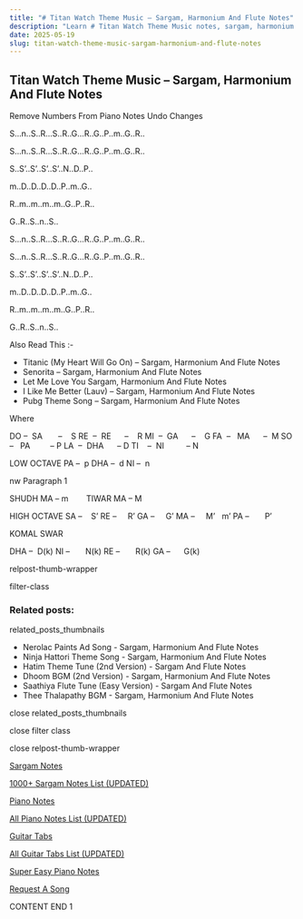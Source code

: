 ```yaml
---
title: "# Titan Watch Theme Music – Sargam, Harmonium And Flute Notes"
description: "Learn # Titan Watch Theme Music notes, sargam, harmonium notations and flute notes. Easy step-by-step tutorial for beginners."
date: 2025-05-19
slug: titan-watch-theme-music-sargam-harmonium-and-flute-notes
---
```


## Titan Watch Theme Music – Sargam, Harmonium And Flute Notes

Remove Numbers From Piano Notes
Undo Changes

S…n..S..R…S..R..G…R..G..P..m..G..R..

S…n..S..R…S..R..G…R..G..P..m..G..R..

S..S’..S’..S’..S’..N..D..P..

m..D..D..D..D..P..m..G..

R..m..m..m..m..G..P..R..

G..R..S..n..S..



S…n..S..R…S..R..G…R..G..P..m..G..R..

S…n..S..R…S..R..G…R..G..P..m..G..R..

S..S’..S’..S’..S’..N..D..P..

m..D..D..D..D..P..m..G..

R..m..m..m..m..G..P..R..

G..R..S..n..S..



Also Read This :-

* Titanic (My Heart Will Go On) – Sargam, Harmonium And Flute Notes
* Senorita – Sargam, Harmonium And Flute Notes
* Let Me Love You Sargam, Harmonium And Flute Notes
* I Like Me Better (Lauv) – Sargam, Harmonium And Flute Notes
* Pubg Theme Song – Sargam, Harmonium And Flute Notes

Where

DO –  SA       –    S
RE  –  RE      –    R
MI  –  GA      –    G
FA  –   MA      –  M
SO  –   PA         – P
LA  –  DHA      – D
TI    –  NI          – N

LOW OCTAVE
PA –  p
DHA –  d
NI –  n

nw Paragraph 1

SHUDH MA – m        TIWAR MA – M

HIGH OCTAVE
SA –    S’
RE –     R’
GA –     G’
MA –     M’   m’
PA –       P’

KOMAL SWAR

DHA –  D(k)
NI –       N(k)
RE –       R(k)
GA –      G(k)

relpost-thumb-wrapper

filter-class

### Related posts:

related_posts_thumbnails

* Nerolac Paints Ad Song - Sargam, Harmonium And Flute Notes
* Ninja Hattori Theme Song - Sargam, Harmonium And Flute Notes
* Hatim Theme Tune (2nd Version) - Sargam And Flute Notes
* Dhoom BGM (2nd Version) - Sargam, Harmonium And Flute Notes
* Saathiya Flute Tune (Easy Version) - Sargam And Flute Notes
* Thee Thalapathy BGM - Sargam, Harmonium And Flute Notes

close related_posts_thumbnails

close filter class

close relpost-thumb-wrapper

[Sargam Notes](/sargam-notes.html)

[1000+ Sargam Notes List (UPDATED)](/all-songs-list-sargam-notes.html)

[Piano Notes](/piano-notes.html)

[All Piano Notes List (UPDATED)](/all-songs-list-piano-notes.html)

[Guitar Tabs](/guitar-tabs.html)

[All Guitar Tabs List (UPDATED)](/all-songs-list-guitar-tabs.html)

[Super Easy Piano Notes](https://studywall.in/)

[Request A Song](/request-a-song.html)

CONTENT END 1

